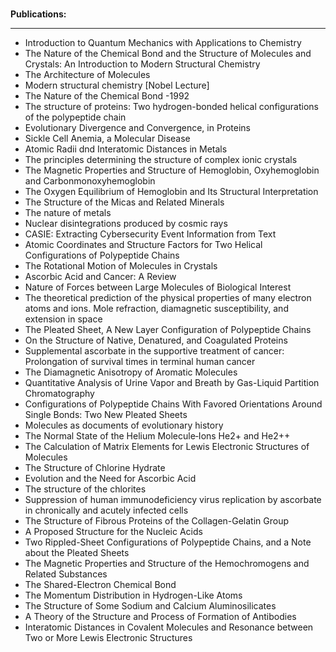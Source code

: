 </br>
<p><strong> Publications: </strong></p>
<hr>
<ul>


 <li><a target="_blank" href="https://github.com/manjunath5496/Linus-Pauling-Papers/blob/master/tst(92).pdf" style="text-decoration:none;">Introduction to Quantum Mechanics with Applications to Chemistry</a></li>
                            
 <li><a target="_blank" href="https://github.com/manjunath5496/Linus-Pauling-Papers/blob/master/tst(93).pdf" style="text-decoration:none;">The Nature of the Chemical Bond and the Structure of Molecules and Crystals: An Introduction to Modern Structural Chemistry</a></li>

<li><a target="_blank" href="https://github.com/manjunath5496/Linus-Pauling-Papers/blob/master/tst(94).pdf" style="text-decoration:none;">The Architecture of Molecules</a></li>

<li><a target="_blank" href="https://github.com/manjunath5496/Linus-Pauling-Papers/blob/master/tst(221).pdf" style="text-decoration:none;">Modern structural chemistry [Nobel Lecture]</a></li>                        
<li><a target="_blank" href="https://github.com/manjunath5496/Linus-Pauling-Papers/blob/main/l(1).pdf" style="text-decoration:none;">The Nature of the Chemical Bond -1992</a></li>

 <li><a target="_blank" href="https://github.com/manjunath5496/Linus-Pauling-Papers/blob/main/l(2).pdf" style="text-decoration:none;">The structure of proteins: Two hydrogen-bonded helical configurations of the polypeptide chain</a></li>

<li><a target="_blank" href="https://github.com/manjunath5496/Linus-Pauling-Papers/blob/main/l(3).pdf" style="text-decoration:none;">Evolutionary Divergence and
Convergence, in Proteins</a></li>
 <li><a target="_blank" href="https://github.com/manjunath5496/Linus-Pauling-Papers/blob/main/l(4).pdf" style="text-decoration:none;">Sickle Cell Anemia, a Molecular Disease</a></li>                              
<li><a target="_blank" href="https://github.com/manjunath5496/Linus-Pauling-Papers/blob/main/l(5).pdf" style="text-decoration:none;">Atomic Radii dnd Interatomic Distances in Metals</a></li>
<li><a target="_blank" href="https://github.com/manjunath5496/Linus-Pauling-Papers/blob/main/l(6).pdf" style="text-decoration:none;">The principles determining the structure of complex ionic crystals</a></li>
 <li><a target="_blank" href="https://github.com/manjunath5496/Linus-Pauling-Papers/blob/main/l(7).pdf" style="text-decoration:none;">The Magnetic Properties and Structure of Hemoglobin, Oxyhemoglobin and Carbonmonoxyhemoglobin</a></li>

 <li><a target="_blank" href="https://github.com/manjunath5496/Linus-Pauling-Papers/blob/main/l(8).pdf" style="text-decoration:none;"> The Oxygen Equilibrium of Hemoglobin and Its Structural Interpretation</a></li>
   <li><a target="_blank" href="https://github.com/manjunath5496/Linus-Pauling-Papers/blob/main/l(9).pdf" style="text-decoration:none;">The Structure of the Micas and Related Minerals</a></li>
  
   
 <li><a target="_blank" href="https://github.com/manjunath5496/Linus-Pauling-Papers/blob/main/l(10).pdf" style="text-decoration:none;">The nature of metals</a></li>                              
<li><a target="_blank" href="https://github.com/manjunath5496/Linus-Pauling-Papers/blob/main/l(11).pdf" style="text-decoration:none;">Nuclear disintegrations produced by cosmic rays</a></li>
<li><a target="_blank" href="https://github.com/manjunath5496/Linus-Pauling-Papers/blob/main/l(12).pdf" style="text-decoration:none;">CASIE: Extracting Cybersecurity Event Information from Text</a></li>
<li><a target="_blank" href="https://github.com/manjunath5496/Linus-Pauling-Papers/blob/main/l(13).pdf" style="text-decoration:none;">Atomic Coordinates and Structure Factors for Two Helical Configurations of Polypeptide Chains</a></li>

<li><a target="_blank" href="https://github.com/manjunath5496/Linus-Pauling-Papers/blob/main/l(14).pdf" style="text-decoration:none;">The Rotational Motion of Molecules in Crystals</a></li>
                              
<li><a target="_blank" href="https://github.com/manjunath5496/Linus-Pauling-Papers/blob/main/l(15).pdf" style="text-decoration:none;">Ascorbic Acid and Cancer: A Review </a></li>

<li><a target="_blank" href="https://github.com/manjunath5496/Linus-Pauling-Papers/blob/main/l(16).pdf" style="text-decoration:none;">Nature of Forces between Large Molecules of Biological Interest</a></li>

  <li><a target="_blank" href="https://github.com/manjunath5496/Linus-Pauling-Papers/blob/main/l(17).pdf" style="text-decoration:none;">The theoretical prediction of the physical properties of many electron atoms and ions. Mole refraction, diamagnetic susceptibility, and extension in space</a></li>   
  
<li><a target="_blank" href="https://github.com/manjunath5496/Linus-Pauling-Papers/blob/main/l(18).pdf" style="text-decoration:none;">The Pleated Sheet, A New Layer Configuration of Polypeptide Chains</a></li> 

  
<li><a target="_blank" href="https://github.com/manjunath5496/Linus-Pauling-Papers/blob/main/l(19).pdf" style="text-decoration:none;">
On the Structure of Native, Denatured, and Coagulated Proteins</a></li> 

<li><a target="_blank" href="https://github.com/manjunath5496/Linus-Pauling-Papers/blob/main/l(20).pdf" style="text-decoration:none;">Supplemental ascorbate in the supportive treatment of cancer: Prolongation of survival times in terminal human cancer</a></li>

<li><a target="_blank" href="https://github.com/manjunath5496/Linus-Pauling-Papers/blob/main/l(21).pdf" style="text-decoration:none;">
The Diamagnetic Anisotropy of Aromatic Molecules</a></li>
<li><a target="_blank" href="https://github.com/manjunath5496/Linus-Pauling-Papers/blob/main/l(22).pdf" style="text-decoration:none;">Quantitative Analysis of Urine Vapor and Breath by Gas-Liquid Partition Chromatography</a></li> 
 <li><a target="_blank" href="https://github.com/manjunath5496/Linus-Pauling-Papers/blob/main/l(23).pdf" style="text-decoration:none;">Configurations of Polypeptide Chains With Favored Orientations Around Single Bonds: Two New Pleated Sheets</a></li> 
 

   <li><a target="_blank" href="https://github.com/manjunath5496/Linus-Pauling-Papers/blob/main/l(24).pdf" style="text-decoration:none;">Molecules
as documents of evolutionary history</a></li>
 
   <li><a target="_blank" href="https://github.com/manjunath5496/Linus-Pauling-Papers/blob/main/l(25).pdf" style="text-decoration:none;">The Normal State of the Helium Molecule‐Ions He2+ and He2++</a></li>                              
 <li><a target="_blank" href="https://github.com/manjunath5496/Linus-Pauling-Papers/blob/main/l(26).pdf" style="text-decoration:none;">The Calculation of Matrix Elements for Lewis Electronic Structures of Molecules</a></li>
 <li><a target="_blank" href="https://github.com/manjunath5496/Linus-Pauling-Papers/blob/main/l(27).pdf" style="text-decoration:none;">The Structure of Chlorine Hydrate</a></li>
   
 
   <li><a target="_blank" href="https://github.com/manjunath5496/Linus-Pauling-Papers/blob/main/l(28).pdf" style="text-decoration:none;">Evolution and the Need for Ascorbic Acid</a></li>
 
   <li><a target="_blank" href="https://github.com/manjunath5496/Linus-Pauling-Papers/blob/main/l(29).pdf" style="text-decoration:none;">The structure of the chlorites </a></li>                              

  <li><a target="_blank" href="https://github.com/manjunath5496/Linus-Pauling-Papers/blob/main/l(30).pdf" style="text-decoration:none;">Suppression of human immunodeficiency virus replication by ascorbate in chronically and acutely infected cells</a></li>
 
   <li><a target="_blank" href="https://github.com/manjunath5496/Linus-Pauling-Papers/blob/main/l(31).pdf" style="text-decoration:none;">The Structure of Fibrous Proteins of the Collagen-Gelatin Group</a></li> 
    <li><a target="_blank" href="https://github.com/manjunath5496/Linus-Pauling-Papers/blob/main/l(32).pdf" style="text-decoration:none;">A Proposed Structure for the Nucleic Acids</a></li> 

   <li><a target="_blank" href="https://github.com/manjunath5496/Linus-Pauling-Papers/blob/main/l(33).pdf" style="text-decoration:none;">Two Rippled-Sheet Configurations of Polypeptide Chains, and a Note about the Pleated Sheets</a></li>                              

  <li><a target="_blank" href="https://github.com/manjunath5496/Linus-Pauling-Papers/blob/main/l(34).pdf" style="text-decoration:none;">The Magnetic Properties and Structure of the Hemochromogens and Related Substances</a></li> 
 
  <li><a target="_blank" href="https://github.com/manjunath5496/Linus-Pauling-Papers/blob/main/l(35).pdf" style="text-decoration:none;">
The Shared-Electron Chemical Bond</a></li> 

  <li><a target="_blank" href="https://github.com/manjunath5496/Linus-Pauling-Papers/blob/main/l(36).pdf" style="text-decoration:none;">
The Momentum Distribution in Hydrogen-Like Atoms</a></li> 
 
<li><a target="_blank" href="https://github.com/manjunath5496/Linus-Pauling-Papers/blob/main/l(37).pdf" style="text-decoration:none;">The Structure of Some Sodium and Calcium Aluminosilicates</a></li>
 <li><a target="_blank" href="https://github.com/manjunath5496/Linus-Pauling-Papers/blob/main/l(38).pdf" style="text-decoration:none;">A Theory of the Structure and Process of Formation of Antibodies</a></li>
<li><a target="_blank" href="https://github.com/manjunath5496/Linus-Pauling-Papers/blob/main/l(39).pdf" style="text-decoration:none;">Interatomic Distances in Covalent Molecules and Resonance between Two or More Lewis Electronic Structures</a></li>
 </ul>

</br>
